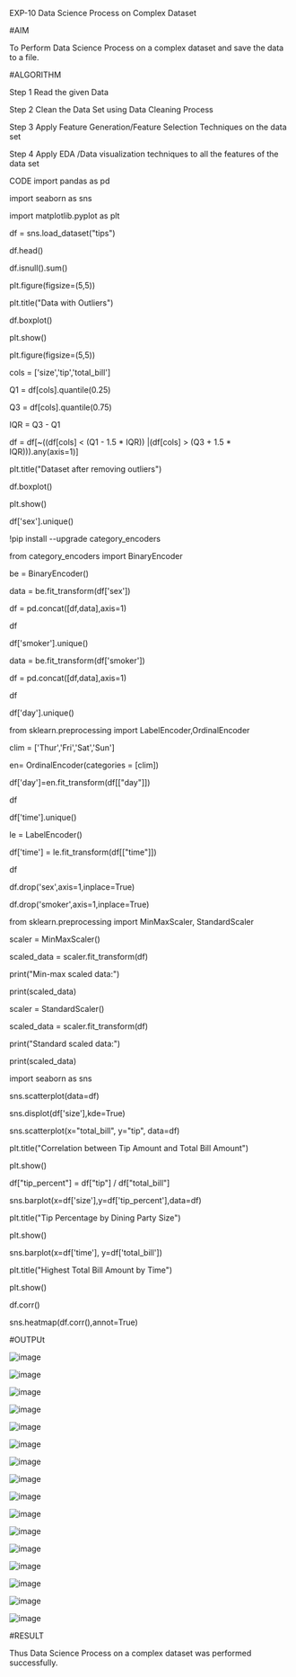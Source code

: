 EXP-10 Data Science Process on Complex Dataset

#AIM

To Perform Data Science Process on a complex dataset and save the data to a file.

#ALGORITHM

Step 1 Read the given Data

Step 2 Clean the Data Set using Data Cleaning Process

Step 3 Apply Feature Generation/Feature Selection Techniques on the data set

Step 4 Apply EDA /Data visualization techniques to all the features of the data set

CODE
import pandas as pd

import seaborn as sns

import matplotlib.pyplot as plt

df = sns.load_dataset("tips")

df.head()

df.isnull().sum()

plt.figure(figsize=(5,5))

plt.title("Data with Outliers")

df.boxplot()

plt.show()

plt.figure(figsize=(5,5))

cols = ['size','tip','total_bill']

Q1 = df[cols].quantile(0.25)

Q3 = df[cols].quantile(0.75)

IQR = Q3 - Q1

df = df[~((df[cols] < (Q1 - 1.5 * IQR)) |(df[cols] > (Q3 + 1.5 * IQR))).any(axis=1)]

plt.title("Dataset after removing outliers")

df.boxplot()

plt.show()

df['sex'].unique()

!pip install --upgrade category_encoders

from category_encoders import BinaryEncoder

be = BinaryEncoder()

data = be.fit_transform(df['sex'])

df = pd.concat([df,data],axis=1)

df

df['smoker'].unique()

data = be.fit_transform(df['smoker'])

df = pd.concat([df,data],axis=1)

df

df['day'].unique()

from sklearn.preprocessing import LabelEncoder,OrdinalEncoder

clim = ['Thur','Fri','Sat','Sun']

en= OrdinalEncoder(categories = [clim])

df['day']=en.fit_transform(df[["day"]])

df

df['time'].unique()

le = LabelEncoder()

df['time'] = le.fit_transform(df[["time"]])

df

df.drop('sex',axis=1,inplace=True)

df.drop('smoker',axis=1,inplace=True)

from sklearn.preprocessing import MinMaxScaler, StandardScaler

scaler = MinMaxScaler()

scaled_data = scaler.fit_transform(df)

print("Min-max scaled data:")

print(scaled_data)

scaler = StandardScaler()

scaled_data = scaler.fit_transform(df)

print("Standard scaled data:")

print(scaled_data)

import seaborn as sns

sns.scatterplot(data=df)

sns.displot(df['size'],kde=True)

sns.scatterplot(x="total_bill", y="tip", data=df)

plt.title("Correlation between Tip Amount and Total Bill Amount")

plt.show()

df["tip_percent"] = df["tip"] / df["total_bill"]

sns.barplot(x=df['size'],y=df['tip_percent'],data=df)

plt.title("Tip Percentage by Dining Party Size")

plt.show()

sns.barplot(x=df['time'], y=df['total_bill'])

plt.title("Highest Total Bill Amount by Time")

plt.show()

df.corr()

sns.heatmap(df.corr(),annot=True)

#OUTPUt

![image](https://github.com/nivetharajaa/Ex-10/assets/120543388/30d549cb-02a7-48d2-a8ca-9f66d098ad31)


![image](https://github.com/nivetharajaa/Ex-10/assets/120543388/453f9959-a615-4d09-aa4a-e08a6a03d37d)


![image](https://github.com/nivetharajaa/Ex-10/assets/120543388/30f580cc-468e-4634-87f0-52190b3ff02f)


![image](https://github.com/nivetharajaa/Ex-10/assets/120543388/f30cf26e-27e5-4a57-a31a-0aa038ae9cf1)


![image](https://github.com/nivetharajaa/Ex-10/assets/120543388/0e0b2d77-79bf-4d2e-88b5-6e66de0114ff)


![image](https://github.com/nivetharajaa/Ex-10/assets/120543388/7fc2730f-1d87-46a2-a4de-58ad06bd9c88)


![image](https://github.com/nivetharajaa/Ex-10/assets/120543388/12815d72-4259-48a9-8847-0041078a292d)


![image](https://github.com/nivetharajaa/Ex-10/assets/120543388/42e67284-4319-4bd8-a4d9-538b562911fb)


![image](https://github.com/nivetharajaa/Ex-10/assets/120543388/9f1acb6a-1ec4-46f5-9d0f-9d263c849ee1)


![image](https://github.com/nivetharajaa/Ex-10/assets/120543388/384bdbd7-22ba-43a9-9e6c-10b5031811fc)


![image](https://github.com/nivetharajaa/Ex-10/assets/120543388/8f91aab8-aaba-48f1-8025-cb216831ff57)


![image](https://github.com/nivetharajaa/Ex-10/assets/120543388/01c696be-5d51-4d97-aa6d-05d5f38e59fb)


![image](https://github.com/nivetharajaa/Ex-10/assets/120543388/f9976279-887a-4e5f-b54b-03eab9b832b6)


![image](https://github.com/nivetharajaa/Ex-10/assets/120543388/cea2a65f-e08c-4b5b-9a6b-33cefab6f5f6)


![image](https://github.com/nivetharajaa/Ex-10/assets/120543388/82d46ebe-7893-416b-aa9e-bbb2188f33c7)


![image](https://github.com/nivetharajaa/Ex-10/assets/120543388/d8f2756d-5bd0-421a-b1c0-1e73b711df14)


#RESULT

Thus Data Science Process on a complex dataset was performed successfully.
